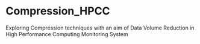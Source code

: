 # Compression_HPCC
Exploring Compression techniques with an aim of Data Volume Reduction in High Performance Computing Monitoring System
